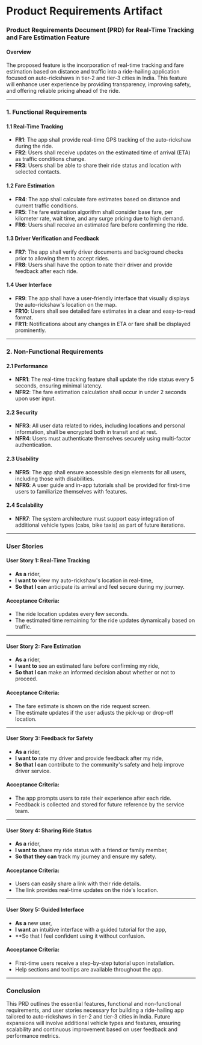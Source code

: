 # Product Requirements Artifact

### Product Requirements Document (PRD) for Real-Time Tracking and Fare Estimation Feature

#### Overview
The proposed feature is the incorporation of real-time tracking and fare estimation based on distance and traffic into a ride-hailing application focused on auto-rickshaws in tier-2 and tier-3 cities in India. This feature will enhance user experience by providing transparency, improving safety, and offering reliable pricing ahead of the ride.

---

### 1. Functional Requirements

#### 1.1 Real-Time Tracking
- **FR1**: The app shall provide real-time GPS tracking of the auto-rickshaw during the ride.
- **FR2**: Users shall receive updates on the estimated time of arrival (ETA) as traffic conditions change.
- **FR3**: Users shall be able to share their ride status and location with selected contacts.

#### 1.2 Fare Estimation
- **FR4**: The app shall calculate fare estimates based on distance and current traffic conditions.
- **FR5**: The fare estimation algorithm shall consider base fare, per kilometer rate, wait time, and any surge pricing due to high demand.
- **FR6**: Users shall receive an estimated fare before confirming the ride.

#### 1.3 Driver Verification and Feedback
- **FR7**: The app shall verify driver documents and background checks prior to allowing them to accept rides.
- **FR8**: Users shall have the option to rate their driver and provide feedback after each ride.

#### 1.4 User Interface
- **FR9**: The app shall have a user-friendly interface that visually displays the auto-rickshaw's location on the map.
- **FR10**: Users shall see detailed fare estimates in a clear and easy-to-read format.
- **FR11**: Notifications about any changes in ETA or fare shall be displayed prominently.

---

### 2. Non-Functional Requirements

#### 2.1 Performance
- **NFR1**: The real-time tracking feature shall update the ride status every 5 seconds, ensuring minimal latency.
- **NFR2**: The fare estimation calculation shall occur in under 2 seconds upon user input.

#### 2.2 Security
- **NFR3**: All user data related to rides, including locations and personal information, shall be encrypted both in transit and at rest.
- **NFR4**: Users must authenticate themselves securely using multi-factor authentication.

#### 2.3 Usability
- **NFR5**: The app shall ensure accessible design elements for all users, including those with disabilities.
- **NFR6**: A user guide and in-app tutorials shall be provided for first-time users to familiarize themselves with features.

#### 2.4 Scalability
- **NFR7**: The system architecture must support easy integration of additional vehicle types (cabs, bike taxis) as part of future iterations.

---

### User Stories

#### User Story 1: Real-Time Tracking
- **As a** rider,
- **I want to** view my auto-rickshaw's location in real-time,
- **So that I can** anticipate its arrival and feel secure during my journey.

#### Acceptance Criteria:
- The ride location updates every few seconds.
- The estimated time remaining for the ride updates dynamically based on traffic.

---

#### User Story 2: Fare Estimation
- **As a** rider,
- **I want to** see an estimated fare before confirming my ride,
- **So that I can** make an informed decision about whether or not to proceed.

#### Acceptance Criteria:
- The fare estimate is shown on the ride request screen.
- The estimate updates if the user adjusts the pick-up or drop-off location.

---

#### User Story 3: Feedback for Safety
- **As a** rider,
- **I want to** rate my driver and provide feedback after my ride,
- **So that I can** contribute to the community's safety and help improve driver service.

#### Acceptance Criteria:
- The app prompts users to rate their experience after each ride.
- Feedback is collected and stored for future reference by the service team.

---

#### User Story 4: Sharing Ride Status
- **As a** rider,
- **I want to** share my ride status with a friend or family member,
- **So that they can** track my journey and ensure my safety.

#### Acceptance Criteria:
- Users can easily share a link with their ride details.
- The link provides real-time updates on the ride's location.

---

#### User Story 5: Guided Interface
- **As a** new user,
- **I want** an intuitive interface with a guided tutorial for the app,
- **So that I feel confident using it without confusion.

#### Acceptance Criteria:
- First-time users receive a step-by-step tutorial upon installation.
- Help sections and tooltips are available throughout the app.

---

### Conclusion
This PRD outlines the essential features, functional and non-functional requirements, and user stories necessary for building a ride-hailing app tailored to auto-rickshaws in tier-2 and tier-3 cities in India. Future expansions will involve additional vehicle types and features, ensuring scalability and continuous improvement based on user feedback and performance metrics.